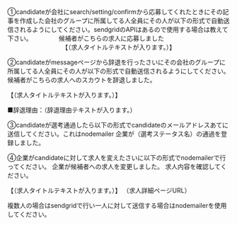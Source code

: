 ①candidateが会社にsearch/setting/confirmから応募してくれたときにその記事を作成した会社のグループに所属してる人全員にその人が以下の形式で自動送信されるようにしてください。sendgridのAPIはあるので使用する場合は教えて下さい。
　　　　候補者がこちらの求人に応募しました
　　　　　
　　　　【（求人タイトルテキストが入ります。）】

②candidateがmessageページから辞退を行ったさいにその会社のグループに所属してる人全員にその人が以下の形式で自動送信されるようにしてください。
候補者がこちらの求人へのスカウトを辞退しました。

【（求人タイトルテキストが入ります。）】

■辞退理由：（辞退理由テキストが入ります。）


③candidateが選考通過したら以下の形式でcandidateのメールアドレスあてに送信してください。これはnodemailer
企業が（選考ステータス名）の通過を登録しました。


④企業がcandidateに対して求人を変えたさいに以下の形式でnodemailerで行ってください。
企業が候補者への求人を変更しました。
求人内容を確認してください。

【（求人タイトルテキストが入ります。）】
（求人詳細ページURL）

複数人の場合はsendgridで行い一人に対して送信する場合はnodemailerを使用してください。